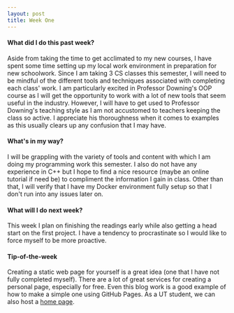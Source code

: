 ```yaml
---
layout: post
title: Week One
---
```

#### What did I do this past week?

Aside from taking the time to get acclimated to my new courses, I have spent some time setting up my local work environment in preparation for new schoolwork. Since I am taking 3 CS classes this semester, I will need to be mindful of the different tools and techniques associated with completing each class' work. I am particularly excited in Professor Downing's OOP course as I will get the opportunity to work with a lot of new tools that seem useful in the industry. However, I will have to get used to Professor Downing's teaching style as I am not accustomed to teachers keeping the class so active. I appreciate his thoroughness when it comes to examples as this usually clears up any confusion that I may have.

#### What's in my way?

I will be grappling with the variety of tools and content with which I am doing my programming work this semester. I also do not have any experience in C++ but I hope to find a nice resource (maybe an online tutorial if need be) to compliment the information I gain in class. Other than that, I will verify that I have my Docker environment fully setup so that I don't run into any issues later on.

#### What will I do next week?

This week I plan on finishing the readings early while also getting a head start on the first project. I have a tendency to procrastinate so I would like to force myself to be more proactive.

#### Tip-of-the-week

Creating a static web page for yourself is a great idea (one that I have not fully completed myself). There are a lot of great services for creating a personal page, especially for free. Even this blog work is a good example of how to make a simple one using GitHub Pages. As a UT student, we can also host a [home page](http://www.cs.utexas.edu/facilities/documentation/web).
